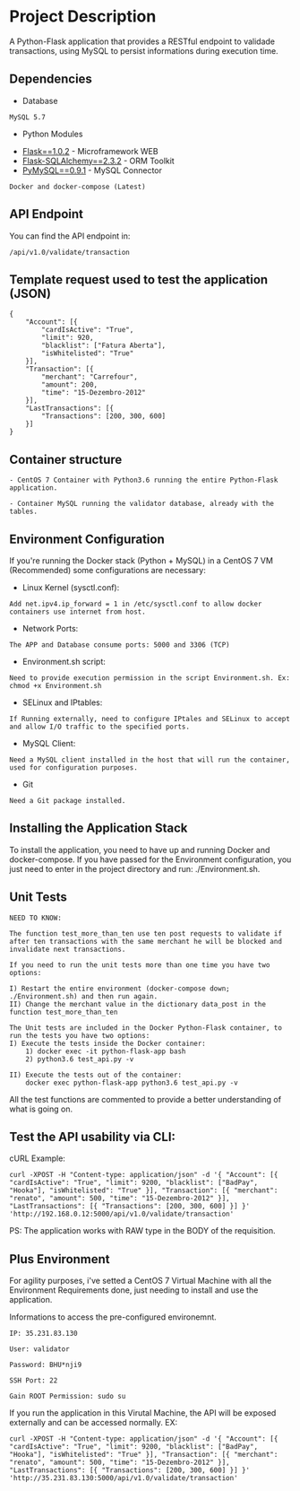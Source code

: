 # Project Description

A Python-Flask application that provides a RESTful endpoint to validade transactions, using MySQL to persist informations during execution time.


## Dependencies

- Database

```
MySQL 5.7
```


- Python Modules

* [Flask==1.0.2](http://flask.pocoo.org/docs/1.0/changelog/) - Microframework WEB
* [Flask-SQLAlchemy==2.3.2](http://flask-sqlalchemy.readthedocs.io/en/stable/) - ORM Toolkit
* [PyMySQL==0.9.1](https://pypi.org/project/PyMySQL/) - MySQL Connector

```
Docker and docker-compose (Latest)
```

## API Endpoint

You can find the API endpoint in:

```
/api/v1.0/validate/transaction
```

## Template request used to test the application (JSON)

```
{
	"Account": [{
		"cardIsActive": "True",
		"limit": 920,
		"blacklist": ["Fatura Aberta"],
		"isWhitelisted": "True"
	}],
	"Transaction": [{
		"merchant": "Carrefour",
		"amount": 200,
		"time": "15-Dezembro-2012"
	}],
	"LastTransactions": [{
		"Transactions": [200, 300, 600]
	}]
}
```

## Container structure

```
- CentOS 7 Container with Python3.6 running the entire Python-Flask application.
```

```
- Container MySQL running the validator database, already with the tables.
```

## Environment Configuration

If you're running the Docker stack (Python + MySQL) in a CentOS 7 VM (Recommended) some configurations are necessary:

- Linux Kernel (sysctl.conf):

```
Add net.ipv4.ip_forward = 1 in /etc/sysctl.conf to allow docker containers use internet from host.
```


- Network Ports:

```
The APP and Database consume ports: 5000 and 3306 (TCP)
```

- Environment.sh script:

```
Need to provide execution permission in the script Environment.sh. Ex: chmod +x Environment.sh
```

- SELinux and IPtables:

```
If Running externally, need to configure IPtales and SELinux to accept and allow I/O traffic to the specified ports.
```

- MySQL Client:

```
Need a MySQL client installed in the host that will run the container, used for configuration purposes.
```

- Git

```
Need a Git package installed.
```

## Installing the Application Stack

To install the application, you need to have up and running Docker and docker-compose.
If you have passed for the Environment configuration, you just need to enter in the project directory and run: ./Environment.sh.

## Unit Tests

```
NEED TO KNOW:

The function test_more_than_ten use ten post requests to validate if after ten transactions with the same merchant he will be blocked and invalidate next transactions.

If you need to run the unit tests more than one time you have two options:

I) Restart the entire environment (docker-compose down; ./Environment.sh) and then run again.
II) Change the merchant value in the dictionary data_post in the function test_more_than_ten
```

```
The Unit tests are included in the Docker Python-Flask container, to run the tests you have two options:
I) Execute the tests inside the Docker container:
    1) docker exec -it python-flask-app bash
    2) python3.6 test_api.py -v

II) Execute the tests out of the container:
    docker exec python-flask-app python3.6 test_api.py -v
```

All the test functions are commented to provide a better understanding of what is going on.

## Test the API usability via CLI:

cURL Example:

```
curl -XPOST -H "Content-type: application/json" -d '{ "Account": [{ "cardIsActive": "True", "limit": 9200, "blacklist": ["BadPay", "Hooka"], "isWhitelisted": "True" }], "Transaction": [{ "merchant": "renato", "amount": 500, "time": "15-Dezembro-2012" }], "LastTransactions": [{ "Transactions": [200, 300, 600] }] }' 'http://192.168.0.12:5000/api/v1.0/validate/transaction'
```

PS: The application works with RAW type in the BODY of the requisition.


## Plus Environment

For agility purposes, i've setted a CentOS 7 Virtual Machine with all the Environment Requirements done, just needing to install and use the application.

Informations to access the pre-configured environemnt.

```
IP: 35.231.83.130
```

```
User: validator
```

```
Password: BHU*nji9
```

```
SSH Port: 22
```

```
Gain ROOT Permission: sudo su
```

If you run the application in this Virutal Machine, the API will be exposed externally and can be accessed normally.
EX:

```
curl -XPOST -H "Content-type: application/json" -d '{ "Account": [{ "cardIsActive": "True", "limit": 9200, "blacklist": ["BadPay", "Hooka"], "isWhitelisted": "True" }], "Transaction": [{ "merchant": "renato", "amount": 500, "time": "15-Dezembro-2012" }], "LastTransactions": [{ "Transactions": [200, 300, 600] }] }' 'http://35.231.83.130:5000/api/v1.0/validate/transaction'
```









